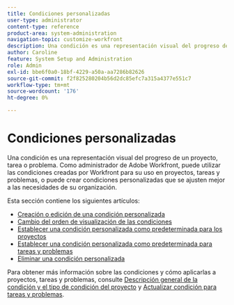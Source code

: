 ```yaml
---
title: Condiciones personalizadas
user-type: administrator
content-type: reference
product-area: system-administration
navigation-topic: customize-workfront
description: Una condición es una representación visual del progreso de un proyecto, tarea o problema. Como administrador de Adobe Workfront, puede utilizar las condiciones creadas por Workfront para su uso en proyectos, tareas y problemas, o puede crear condiciones personalizadas que se ajusten mejor a las necesidades de su organización.
author: Caroline
feature: System Setup and Administration
role: Admin
exl-id: bbe6f0a0-18bf-4229-a50a-aa7286b82626
source-git-commit: f2f825280204b56d2dc85efc7a315a4377e551c7
workflow-type: tm+mt
source-wordcount: '176'
ht-degree: 0%

---
```


# Condiciones personalizadas

Una condición es una representación visual del progreso de un proyecto, tarea o problema. Como administrador de Adobe Workfront, puede utilizar las condiciones creadas por Workfront para su uso en proyectos, tareas y problemas, o puede crear condiciones personalizadas que se ajusten mejor a las necesidades de su organización.

Esta sección contiene los siguientes artículos:

* [Creación o edición de una condición personalizada](../../../administration-and-setup/customize-workfront/create-manage-custom-conditions/create-edit-custom-conditions.md)
* [Cambio del orden de visualización de las condiciones](../../../administration-and-setup/customize-workfront/create-manage-custom-conditions/change-display-order-of-conditions.md)
* [Establecer una condición personalizada como predeterminada para los proyectos](../../../administration-and-setup/customize-workfront/create-manage-custom-conditions/set-custom-condition-default-projects.md)
* [Establecer una condición personalizada como predeterminada para tareas y problemas](../../../administration-and-setup/customize-workfront/create-manage-custom-conditions/set-custom-condition-default-tasks-issues.md)
* [Eliminar una condición personalizada](../../../administration-and-setup/customize-workfront/create-manage-custom-conditions/delete-custom-conditions.md)

Para obtener más información sobre las condiciones y cómo aplicarlas a proyectos, tareas y problemas, consulte [Descripción general de la condición y el tipo de condición del proyecto](../../../manage-work/projects/manage-projects/project-condition-and-condition-type.md) y [Actualizar condición para tareas y problemas](../../../manage-work/projects/updating-work-in-a-project/update-condition-for-tasks-and-issues.md).
